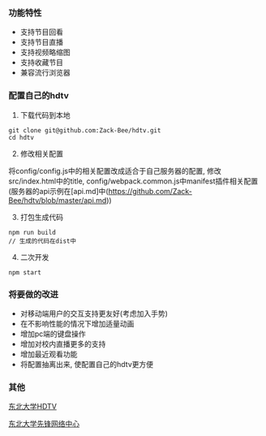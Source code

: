### 功能特性

* 支持节目回看
* 支持节目直播
* 支持视频略缩图
* 支持收藏节目
* 兼容流行浏览器

### 配置自己的hdtv
1. 下载代码到本地
```
git clone git@github.com:Zack-Bee/hdtv.git
cd hdtv
```

2. 修改相关配置

将config/config.js中的相关配置改成适合于自己服务器的配置,
修改src/index.html中的title, config/webpack.common.js中manifest插件相关配置
(服务器的api示例在[api.md]中(https://github.com/Zack-Bee/hdtv/blob/master/api.md))

3. 打包生成代码

```
npm run build
// 生成的代码在dist中
```

4. 二次开发

```
npm start
```

### 将要做的改进
* 对移动端用户的交互支持更友好(考虑加入手势)
* 在不影响性能的情况下增加适量动画
* 增加pc端的键盘操作
* 增加对校内直播更多的支持
* 增加最近观看功能
* 将配置抽离出来, 使配置自己的hdtv更方便

### 其他
[东北大学HDTV](https://hdtv.neu6.edu.cn/v1/list/channel/%E7%83%AD%E9%97%A8%E9%A2%91%E9%81%93)

[东北大学先锋网络中心](https://about.neupioneer.com/)
